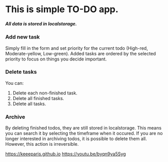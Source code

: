 <h1> This is simple TO-DO app.</h1>
<h5>All data is stored in localstorage.</h5>

<h3>Add new task</h3>

Simply fill in the form and set priority for the current todo (High-red, Moderate-yellow, Low-green).
Added tasks are ordered by the selected priority to focus on things you decide important.

<h3>Delete tasks</h3>

You can: 
1. Delete each non-finished task.
2. Delete all finished tasks.
5. Delete all tasks.

<h3>Archive</h3>

By deleting finished todos, they are still stored in localstorage. 
This means you can search it by selecting the timeframe when it occured.
If you are no longer interested in archiving todos, it is possible to delete them all. However, this action is irreversible.

https://keeeparis.github.io
https://youtu.be/byqn9ya5Syg
